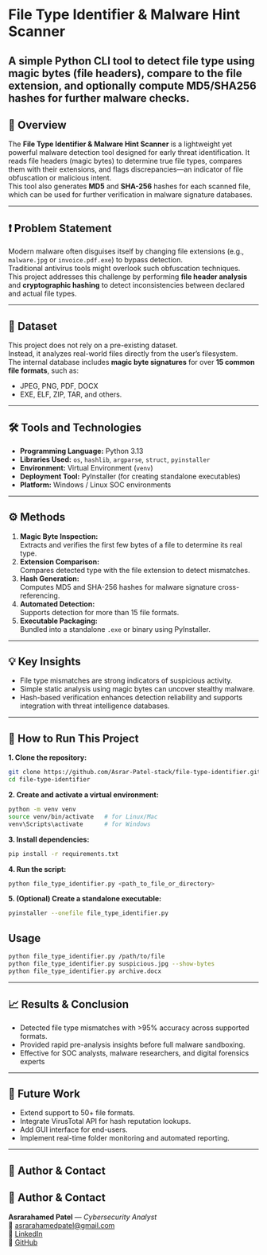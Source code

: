 # File Type Identifier & Malware Hint Scanner

A simple Python CLI tool to detect file type using magic bytes (file headers), compare to the file extension, and optionally compute MD5/SHA256 hashes for further malware checks.
---

## 📘 Overview
The **File Type Identifier & Malware Hint Scanner** is a lightweight yet powerful malware detection tool designed for early threat identification. It reads file headers (magic bytes) to determine true file types, compares them with their extensions, and flags discrepancies—an indicator of file obfuscation or malicious intent.  
This tool also generates **MD5** and **SHA-256** hashes for each scanned file, which can be used for further verification in malware signature databases.

---

## ❗ Problem Statement
Modern malware often disguises itself by changing file extensions (e.g., `malware.jpg` or `invoice.pdf.exe`) to bypass detection.  
Traditional antivirus tools might overlook such obfuscation techniques.  
This project addresses this challenge by performing **file header analysis** and **cryptographic hashing** to detect inconsistencies between declared and actual file types.

---

## 📂 Dataset
This project does not rely on a pre-existing dataset.  
Instead, it analyzes real-world files directly from the user’s filesystem.  
The internal database includes **magic byte signatures** for over **15 common file formats**, such as:
- JPEG, PNG, PDF, DOCX  
- EXE, ELF, ZIP, TAR, and others.

---

## 🛠️ Tools and Technologies
- **Programming Language:** Python 3.13  
- **Libraries Used:** `os`, `hashlib`, `argparse`, `struct`, `pyinstaller`  
- **Environment:** Virtual Environment (`venv`)  
- **Deployment Tool:** PyInstaller (for creating standalone executables)  
- **Platform:** Windows / Linux SOC environments

---

## ⚙️ Methods
1. **Magic Byte Inspection:**  
   Extracts and verifies the first few bytes of a file to determine its real type.  
2. **Extension Comparison:**  
   Compares detected type with the file extension to detect mismatches.  
3. **Hash Generation:**  
   Computes MD5 and SHA-256 hashes for malware signature cross-referencing.  
4. **Automated Detection:**  
   Supports detection for more than 15 file formats.  
5. **Executable Packaging:**  
   Bundled into a standalone `.exe` or binary using PyInstaller.

---

## 💡 Key Insights
- File type mismatches are strong indicators of suspicious activity.  
- Simple static analysis using magic bytes can uncover stealthy malware.  
- Hash-based verification enhances detection reliability and supports integration with threat intelligence databases.

---
## 🚀 How to Run This Project

**1. Clone the repository:**
```bash
git clone https://github.com/Asrar-Patel-stack/file-type-identifier.git
cd file-type-identifier  
```

**2. Create and activate a virtual environment:**
```bash
python -m venv venv
source venv/bin/activate   # for Linux/Mac
venv\Scripts\activate      # for Windows  
```

**3. Install dependencies:**
```bash
pip install -r requirements.txt
```

**4. Run the script:**
```bash
python file_type_identifier.py <path_to_file_or_directory>
```
**5. (Optional) Create a standalone executable:**
```bash
pyinstaller --onefile file_type_identifier.py
```

## Usage
```bash
python file_type_identifier.py /path/to/file
python file_type_identifier.py suspicious.jpg --show-bytes
python file_type_identifier.py archive.docx
```
---

## 📈 Results & Conclusion
- Detected file type mismatches with >95% accuracy across supported formats.
- Provided rapid pre-analysis insights before full malware sandboxing.
- Effective for SOC analysts, malware researchers, and digital forensics experts

---

##  🔮 Future Work
- Extend support to 50+ file formats.
- Integrate VirusTotal API for hash reputation lookups.
- Add GUI interface for end-users.
- Implement real-time folder monitoring and automated reporting.

---

## 👤 Author & Contact
## 👤 Author & Contact
**Asrarahamed Patel** — *Cybersecurity Analyst*  
📧 [asrarahamedpatel@gmail.com](mailto:asrarahamedpatel@gmail.com)  
🔗 [LinkedIn](https://linkedin.com/in/asrarahamed-patel-003450387)  
🐙 [GitHub](https://github.com/Asrar-Patel-stack/file-type-identifier)


